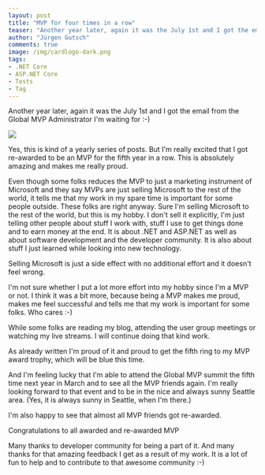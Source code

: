 ```yaml
---
layout: post
title: "MVP for four times in a row"
teaser: "Another year later, again it was the July 1st and I got the email from the Global MVP Administrator. I got the MVP award the fourth time in a row :) I'm pretty proud and honored about that and I'm happy to be part of the great MVP community one more year. I'm also looking forward to the Global MVP Summit next year to meet all the other MVPs from around the world."
author: "Jürgen Gutsch"
comments: true
image: /img/cardlogo-dark.png
tags: 
- .NET Core
- ASP.NET Core
- Tests
- Tag
---
```


Another year later, again it was the July 1st and I got the email from the Global MVP Administrator I'm waiting for :-)

![]({{site.baseurl}}/img/MVP_Logo_Horizontal_Preferred_Cyan300_CMYK_72ppi.png)

Yes, this is kind of a yearly series of posts. But I'm really excited that I got re-awarded to be an MVP for the fifth year in a row. This is absolutely amazing and makes me really proud.

Even though some folks reduces the  MVP to just a marketing instrument of Microsoft and they say MVPs are just selling Microsoft to the rest of the world, it tells me that my work in my spare time is important for some people outside. These folks are right anyway. Sure I'm selling Microsoft to the rest of the world, but this is my hobby. I don't sell it explicitly, I'm just telling other people about stuff I work with, stuff I use to get things done and to earn money at the end. It is about .NET and ASP.NET as well as about software development and the developer community. It is also about stuff I just learned while looking into new technology. 

Selling Microsoft is just a side effect with no additional effort and it doesn't feel wrong.

I'm not sure whether I put a lot more effort into my hobby since I'm a MVP or not. I think it was a bit more, because being a MVP makes me proud, makes me feel successful and tells me that my work is important for some folks. Who cares :-)

While some folks are reading my blog, attending the user group meetings or watching my live streams. I will continue doing that kind work.

As already written I'm proud of it and proud to get the fifth ring to my MVP award trophy, which will be blue this time.

And I'm feeling lucky that I'm able to attend the Global MVP summit the fifth time next year in March and to see all the MVP friends again. I'm really looking forward to that event and to be in the nice and always sunny Seattle area. (Yes, it is always sunny in Seattle, when I'm there.)

I'm also happy to see that almost all MVP friends got re-awarded. 

Congratulations to all awarded and re-awarded MVP

Many thanks to developer community for being a part of it. And many thanks for that amazing feedback I get as a result of my work. It is a lot of fun to help and to contribute to that awesome community :-)

